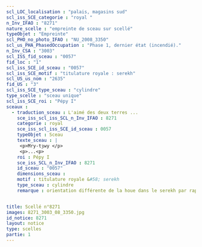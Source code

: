 ```yaml
---
scl_LOC_localisation : "palais, magasins sud"
scl_iss_SCE_categorie : "royal "
n_Inv_IFAO : "8271"
nature_scelle : "empreinte de sceau sur scellé"
typeObjet : "Empreinte"
scl_PHO_no_photo_IFAO : "NU_2008_3350"
scl_us_PHA_PhasedOccupation : "Phase 1, dernier état (incendié)."
n_Inv_CSA : "3003"
scl_ISS_fid_sceau : "0057"
fid_loc : "1"
scl_iss_SCE_id_sceau : "0057"
scl_iss_SCE_motif : "titulature royale : serekh"
scl_US_us_nom : "2635"
fid_US : "3"
scl_iss_SCE_type_sceau : "cylindre"
type_scelle : "sceau unique"
scl_iss_SCE_roi : "Pépy I"
sceaux :
  - traduction_sceau : L'aimé des deux terres ...
    sce_iss_scl_iss_SCL_n_Inv_IFAO : 8271
    categorie : royal 
    sce_iss_scl_iss_SCE_id_sceau : 0057
    typeObjet : Sceau
    texte_sceau : |
     <p>Mry-tȝwy </p>
     <p>...<p>
    roi : Pépy I
    sce_iss_SCL_n_Inv_IFAO : 8271
    id_sceau : "0057"
    dimensions_sceau : 
    motif : titulature royale &#58; serekh
    type_sceau : cylindre
    remarque : orientation différente de la houe dans le serekh par rapport aux autres sceaux de Pépy I &#58; cp. 055, peut-être le même sceau. À côté du serekh, probablement la déesse Hathor trônant.


title: Scellé n°8271
images: 8271_3003_08_3350.jpg
id_notice: 8271
layout: notice
type: scelles
partie: 1
---
```

